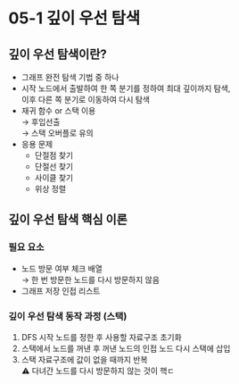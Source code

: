 # 05-1 깊이 우선 탐색
## 깊이 우선 탐색이란?
- 그래프 완전 탐색 기법 중 하나
- 시작 노드에서 출발하여 한 쪽 분기를 정하여 최대 깊이까지 탐색, <br>
이후 다른 쪽 분기로 이동하여 다시 탐색
- 재귀 함수 or 스택 이용<br>
  → 후입선출 <br>
  → 스택 오버플로 유의
- 응용 문제
  - 단절점 찾기
  - 단절선 찾기
  - 사이클 찾기
  - 위상 정렬
## 깊이 우선 탐색 핵심 이론
### 필요 요소
- 노드 방문 여부 체크 배열 <br>
  → 한 번 방문한 노드를 다시 방문하지 않음
- 그래프 저장 인접 리스트
### 깊이 우선 탐색 동작 과정 (스택)
1. DFS 시작 노드를 정한 후 사용할 자료구조 초기화
2. 스택에서 노드를 꺼낸 후 꺼낸 노드의 인접 노드 다시 스택에 삽입
3. 스택 자료구조에 값이 없을 때까지 반복 <br>
⚠️ 다녀간 노드를 다시 방문하지 않는 것이 핵ㄷ
